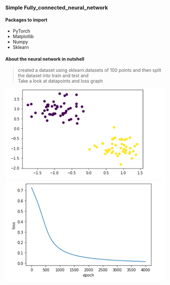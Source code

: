 ### Simple Fully_connected_neural_network

#### Packages to import
* PyTorch
* Matplotlib
* Numpy
* Sklearn
#### About the neural network in nutshell
> created a dataset using sklearn.datasets of 100 points and then split the dataset into train and test and   
Take a look at datapoints and loss graph

![](data_points.png)
![](loss.png)
